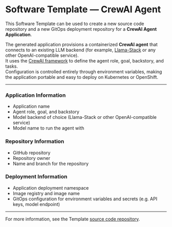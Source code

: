 # Software Template — CrewAI Agent

This Software Template can be used to create a new source code repository and a new GitOps deployment repository for a **CrewAI Agent Application**.

The generated application provisions a containerized **CrewAI agent** that connects to an existing LLM backend (for example, [Llama-Stack](https://github.com/meta-llama/llama-stack) or any other OpenAI-compatible service).  
It uses the [CrewAI framework](https://docs.crewai.com) to define the agent role, goal, backstory, and tasks.  
Configuration is controlled entirely through environment variables, making the application portable and easy to deploy on Kubernetes or OpenShift.

---

### **Application Information**

- Application name
- Agent role, goal, and backstory
- Model backend of choice (Llama-Stack or other OpenAI-compatible service)
- Model name to run the agent with

### **Repository Information**

- GitHub repository
- Repository owner
- Name and branch for the repository

### **Deployment Information**

- Application deployment namespace
- Image registry and image name
- GitOps configuration for environment variables and secrets (e.g. API keys, model endpoint)

---

For more information, see the Template [source code repository](https://github.com/thepetk/double-zero-seven).
